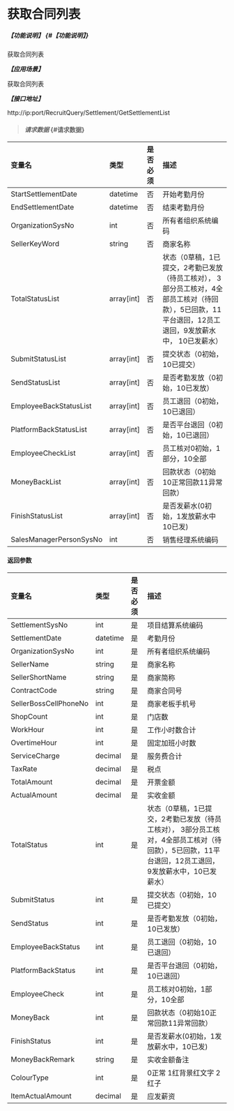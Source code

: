 # 获取合同列表

##### _【功能说明】_ {#【功能说明】}

获取合同列表

_**【应用场景】**_

获取合同列表

_**【接口地址】**_

http://ip:port/RecruitQuery/Settlement/GetSettlementList

> #### _请求数据_ {#请求数据}

| 变量名 | 类型 | 是否必须 | 描述 |
| :--- | :--- | :--- | :--- |
| StartSettlementDate|datetime | 否 | 开始考勤月份 |
| EndSettlementDate|datetime |否 | 结束考勤月份 |
| OrganizationSysNo| int | 否 |所有者组织系统编码|
| SellerKeyWord| string| 否 |商家名称|
| TotalStatusList|array[int] | 否 | 状态（0草稿，1已提交，2考勤已发放（待员工核对）， 3部分员工核对，4全部员工核对（待回款），5已回款，11平台退回，12员工退回，9发放薪水中， 10已发薪水） |
| SubmitStatusList| array[int] | 否 |提交状态（0初始，10已提交）|
| SendStatusList| array[int] | 否|是否考勤发放（0初始，10已发放）|
| EmployeeBackStatusList| array[int] | 否|员工退回（0初始，10已退回）|
| PlatformBackStatusList| array[int] | 否 |是否平台退回（0初始，10已退回）|
| EmployeeCheckList| array[int] | 否 |员工核对0初始，1部分，10全部|
| MoneyBackList| array[int] | 否 |回款状态（0初始10正常回款11异常回款）|
| FinishStatusList| array[int] | 否 |是否发薪水(0初始，1发放薪水中 10已发)|
| SalesManagerPersonSysNo| int | 否 |销售经理系统编码| 


#### 返回参数

| 变量名 | 类型 | 是否必须 | 描述 |
| :--- | :--- | :--- | :--- |
| SettlementSysNo | int | 是 | 项目结算系统编码 |
| SettlementDate| datetime| 是 | 考勤月份 |
| OrganizationSysNo| int | 是 |所有者组织系统编码|
| SellerName| string| 是 |商家名称|
| SellerShortName| string| 是 |商家简称|
| ContractCode| string| 是 |商家合同号|
| SellerBossCellPhoneNo| int| 是 |商家老板手机号|
| ShopCount| int | 是 | 门店数 |
| WorkHour| int | 是 |工作小时数合计 |
| OvertimeHour| int | 是 | 固定加班小时数|
| ServiceCharge| decimal| 是 |服务费合计|
| TaxRate| decimal| 是 |税点|
| TotalAmount| decimal| 是 |开票金额|
| ActualAmount| decimal| 是 |实收金额|
| TotalStatus| int | 是 | 状态（0草稿，1已提交，2考勤已发放（待员工核对）， 3部分员工核对，4全部员工核对（待回款），5已回款，11平台退回，12员工退回，9发放薪水中，10已发薪水） |
| SubmitStatus| int| 是 |提交状态（0初始，10已提交）|
| SendStatus| int| 是 |是否考勤发放（0初始，10已发放）|
| EmployeeBackStatus| int| 是 |员工退回（0初始，10已退回）|
| PlatformBackStatus| int| 是 |是否平台退回（0初始，10已退回）|
| EmployeeCheck| int| 是 |员工核对0初始，1部分，10全部|
| MoneyBack| int| 是 |回款状态（0初始10正常回款11异常回款）|
| FinishStatus| int| 是 |是否发薪水(0初始，1发放薪水中，10已发)|
| MoneyBackRemark| string| 是 |实收金额备注|
| ColourType| int | 是 | 0正常 1红背景红文字 2红子|
| ItemActualAmount| decimal| 是 |应发薪资|

